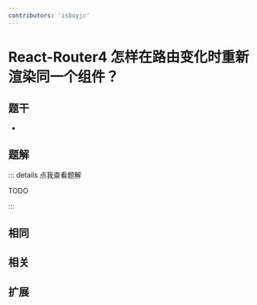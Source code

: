 ```yaml
---
contributors: 'isboyjc'
---
```


# React-Router4 怎样在路由变化时重新渲染同一个组件？


## 题干

- 



## 题解

::: details 点我查看题解

  TODO

:::



## 相同


## 相关


## 扩展

